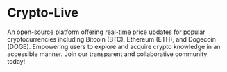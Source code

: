 # Crypto-Live
An open-source platform offering real-time price updates for popular cryptocurrencies including Bitcoin (BTC), Ethereum (ETH), and Dogecoin (DOGE). Empowering users to explore and acquire crypto knowledge in an accessible manner. Join our transparent and collaborative community today!
